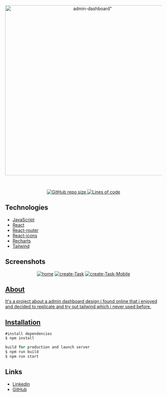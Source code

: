 
<div align="center">
  <br />
  <p>
    <img src="https://gyazo.com/8ae818adfd067bdcadede3aa403413ec" width="546" alt=admin-dashboard" border="0">
  </p>
  <br />
  <p>
	<a href="https://github.com/marcofrr/admin-dashboard/"><img src="https://img.shields.io/github/repo-size/marcofrr/admin-dashboard" alt="GitHub repo size">
	<a href="https://github.com/marcofrr/admin-dashboard/"><img src="https://img.shields.io/tokei/lines/github/marcofrr/admin-dashboard" alt="Lines of code"></a>  
</p> 
</div>

## Technologies

- [JavaScript](https://www.javascript.com/)
- [React](https://reactjs.org/)
- [React-router](https://reactrouter.com/)
- [React-icons](https://react-icons.github.io/react-icons/)
- [Recharts](https://recharts.org/en-US/)
- [Tailwind](https://tailwindcss.com/)


## Screenshots

<div align="center">
	<a href="https://ibb.co/FBXk3cZ"><img src="https://i.ibb.co/BgGH3vW/home.png" alt="home" border="0"></a>
	<a href="https://ibb.co/ZXV3p2b"><img src="https://i.ibb.co/zxr1T6t/create-Task.png" alt="create-Task" border="0"></a>
<a href="https://ibb.co/kXm53xM"><img src="https://i.ibb.co/5LKGY62/create-Task-Mobile.png" alt="create-Task-Mobile" border="0">
</div>

## About

It's a project about a admin dashboard design i found online that i enjoyed and decided to replicate and try out tailwind which i never used before.

## Installation
```js
#install dependencies
$ npm install

build for production and launch server
$ npm run build
$ npm run start
```

## Links

- [Linkedin](https://www.linkedin.com/in/marcofrr/)
- [GitHub](https://github.com/marcofrr)
